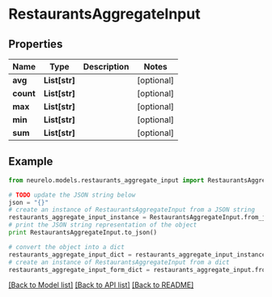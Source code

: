 # RestaurantsAggregateInput


## Properties
Name | Type | Description | Notes
------------ | ------------- | ------------- | -------------
**avg** | **List[str]** |  | [optional] 
**count** | **List[str]** |  | [optional] 
**max** | **List[str]** |  | [optional] 
**min** | **List[str]** |  | [optional] 
**sum** | **List[str]** |  | [optional] 

## Example

```python
from neurelo.models.restaurants_aggregate_input import RestaurantsAggregateInput

# TODO update the JSON string below
json = "{}"
# create an instance of RestaurantsAggregateInput from a JSON string
restaurants_aggregate_input_instance = RestaurantsAggregateInput.from_json(json)
# print the JSON string representation of the object
print RestaurantsAggregateInput.to_json()

# convert the object into a dict
restaurants_aggregate_input_dict = restaurants_aggregate_input_instance.to_dict()
# create an instance of RestaurantsAggregateInput from a dict
restaurants_aggregate_input_form_dict = restaurants_aggregate_input.from_dict(restaurants_aggregate_input_dict)
```
[[Back to Model list]](../README.md#documentation-for-models) [[Back to API list]](../README.md#documentation-for-api-endpoints) [[Back to README]](../README.md)


